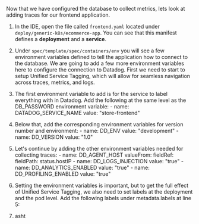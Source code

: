Now that we have configured the database to collect metrics, lets look at adding traces for our frontend application.

1.  In the IDE, open the file called `frontend.yaml` located under `deploy/generic-k8s/ecommerce-app`. You can see that this manifest defines a **deployment** and a **service**. 
2.  Under `spec/template/spec/containers/env` you will see a few environment variables defined to tell the application how to connect to the database. We are going to add a few more environment variables here to configure the connection to Datadog. First we need to start to setup Unified Service Tagging, which will allow for seamless navigation across traces, metrics, and logs. 
3.  The first environment variable to add is for the service to label everything with in Datadog. Add the following at the same level as the DB_PASSWORD environment variable:
        - name: DATADOG_SERVICE_NAME
          value: "store-frontend"
4.  Below that, add the corresponding environment variables for version number and environment:
        - name: DD_ENV
          value: "development"
        - name: DD_VERSION
          value: "1.0"
5.  Let's continue by adding the other environment variables needed for collecting traces:
        - name: DD_AGENT_HOST
          valueFrom:
            fieldRef:
              fieldPath: status.hostIP
        - name: DD_LOGS_INJECTION
          value: "true"
        - name: DD_ANALYTICS_ENABLED
          value: "true"
        - name: DD_PROFILING_ENABLED
          value: "true"
6.  Setting the environment variables is important, but to get the full effect of Unified Service Tagging, we also need to set labels at the deployment and the pod level. Add the following labels under metadata.labels at line 5:
        
7.  asht